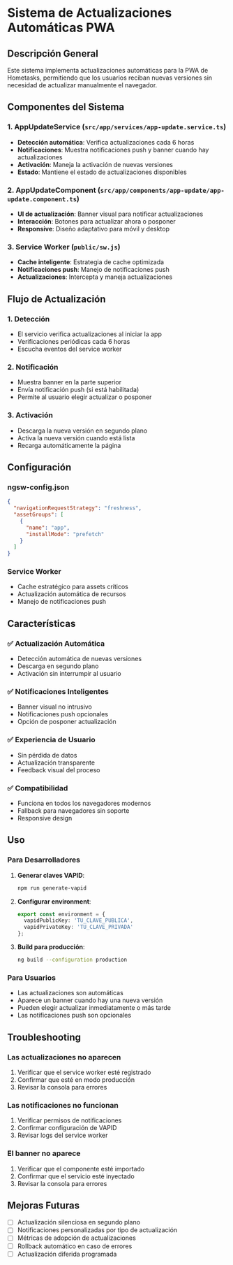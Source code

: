 # Sistema de Actualizaciones Automáticas PWA

## Descripción General

Este sistema implementa actualizaciones automáticas para la PWA de Hometasks, permitiendo que los usuarios reciban nuevas versiones sin necesidad de actualizar manualmente el navegador.

## Componentes del Sistema

### 1. AppUpdateService (`src/app/services/app-update.service.ts`)
- **Detección automática**: Verifica actualizaciones cada 6 horas
- **Notificaciones**: Muestra notificaciones push y banner cuando hay actualizaciones
- **Activación**: Maneja la activación de nuevas versiones
- **Estado**: Mantiene el estado de actualizaciones disponibles

### 2. AppUpdateComponent (`src/app/components/app-update/app-update.component.ts`)
- **UI de actualización**: Banner visual para notificar actualizaciones
- **Interacción**: Botones para actualizar ahora o posponer
- **Responsive**: Diseño adaptativo para móvil y desktop

### 3. Service Worker (`public/sw.js`)
- **Cache inteligente**: Estrategia de cache optimizada
- **Notificaciones push**: Manejo de notificaciones push
- **Actualizaciones**: Intercepta y maneja actualizaciones

## Flujo de Actualización

### 1. Detección
- El servicio verifica actualizaciones al iniciar la app
- Verificaciones periódicas cada 6 horas
- Escucha eventos del service worker

### 2. Notificación
- Muestra banner en la parte superior
- Envía notificación push (si está habilitada)
- Permite al usuario elegir actualizar o posponer

### 3. Activación
- Descarga la nueva versión en segundo plano
- Activa la nueva versión cuando está lista
- Recarga automáticamente la página

## Configuración

### ngsw-config.json
```json
{
  "navigationRequestStrategy": "freshness",
  "assetGroups": [
    {
      "name": "app",
      "installMode": "prefetch"
    }
  ]
}
```

### Service Worker
- Cache estratégico para assets críticos
- Actualización automática de recursos
- Manejo de notificaciones push

## Características

### ✅ Actualización Automática
- Detección automática de nuevas versiones
- Descarga en segundo plano
- Activación sin interrumpir al usuario

### ✅ Notificaciones Inteligentes
- Banner visual no intrusivo
- Notificaciones push opcionales
- Opción de posponer actualización

### ✅ Experiencia de Usuario
- Sin pérdida de datos
- Actualización transparente
- Feedback visual del proceso

### ✅ Compatibilidad
- Funciona en todos los navegadores modernos
- Fallback para navegadores sin soporte
- Responsive design

## Uso

### Para Desarrolladores
1. **Generar claves VAPID**:
   ```bash
   npm run generate-vapid
   ```

2. **Configurar environment**:
   ```typescript
   export const environment = {
     vapidPublicKey: 'TU_CLAVE_PUBLICA',
     vapidPrivateKey: 'TU_CLAVE_PRIVADA'
   };
   ```

3. **Build para producción**:
   ```bash
   ng build --configuration production
   ```

### Para Usuarios
- Las actualizaciones son automáticas
- Aparece un banner cuando hay una nueva versión
- Pueden elegir actualizar inmediatamente o más tarde
- Las notificaciones push son opcionales

## Troubleshooting

### Las actualizaciones no aparecen
1. Verificar que el service worker esté registrado
2. Confirmar que esté en modo producción
3. Revisar la consola para errores

### Las notificaciones no funcionan
1. Verificar permisos de notificaciones
2. Confirmar configuración de VAPID
3. Revisar logs del service worker

### El banner no aparece
1. Verificar que el componente esté importado
2. Confirmar que el servicio esté inyectado
3. Revisar la consola para errores

## Mejoras Futuras

- [ ] Actualización silenciosa en segundo plano
- [ ] Notificaciones personalizadas por tipo de actualización
- [ ] Métricas de adopción de actualizaciones
- [ ] Rollback automático en caso de errores
- [ ] Actualización diferida programada 